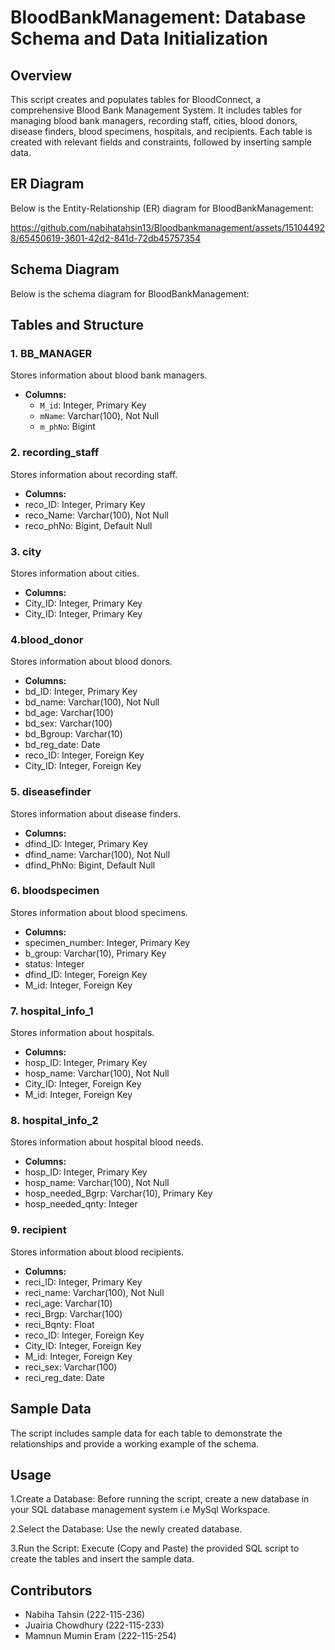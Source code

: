 # BloodBankManagement: Database Schema and Data Initialization
## Overview

This script creates and populates tables for BloodConnect, a comprehensive Blood Bank Management System. It includes tables for managing blood bank managers, recording staff, cities, blood donors, disease finders, blood specimens, hospitals, and recipients. Each table is created with relevant fields and constraints, followed by inserting sample data.

## ER Diagram

Below is the Entity-Relationship (ER) diagram for BloodBankManagement:

https://github.com/nabihatahsin13/Bloodbankmanagement/assets/151044928/65450619-3601-42d2-841d-72db45757354


## Schema Diagram

Below is the schema diagram for BloodBankManagement:


## Tables and Structure

### 1. BB_MANAGER

Stores information about blood bank managers.

- **Columns:**
  - `M_id`: Integer, Primary Key
  - `mName`: Varchar(100), Not Null
  - `m_phNo`: Bigint

### 2. recording_staff

Stores information about recording staff.

- **Columns:**
- reco_ID: Integer, Primary Key
- reco_Name: Varchar(100), Not Null
- reco_phNo: Bigint, Default Null

### 3. city

Stores information about cities.

- **Columns:**
- City_ID: Integer, Primary Key
- City_ID: Integer, Primary Key

### 4.blood_donor

Stores information about blood donors.

- **Columns:**
- bd_ID: Integer, Primary Key
- bd_name: Varchar(100), Not Null
- bd_age: Varchar(100)
- bd_sex: Varchar(100)
- bd_Bgroup: Varchar(10)
- bd_reg_date: Date
- reco_ID: Integer, Foreign Key
- City_ID: Integer, Foreign Key

### 5. diseasefinder

Stores information about disease finders.

- **Columns:**
- dfind_ID: Integer, Primary Key
- dfind_name: Varchar(100), Not Null
- dfind_PhNo: Bigint, Default Null

### 6. bloodspecimen

Stores information about blood specimens.

- **Columns:**
- specimen_number: Integer, Primary Key
- b_group: Varchar(10), Primary Key
- status: Integer
- dfind_ID: Integer, Foreign Key
- M_id: Integer, Foreign Key

### 7. hospital_info_1

Stores information about hospitals.

- **Columns:**
- hosp_ID: Integer, Primary Key
- hosp_name: Varchar(100), Not Null
- City_ID: Integer, Foreign Key
- M_id: Integer, Foreign Key

### 8. hospital_info_2

Stores information about hospital blood needs.
- **Columns:**
- hosp_ID: Integer, Primary Key
- hosp_name: Varchar(100), Not Null
- hosp_needed_Bgrp: Varchar(10), Primary Key
- hosp_needed_qnty: Integer

### 9. recipient

Stores information about blood recipients.

- **Columns:**
- reci_ID: Integer, Primary Key
- reci_name: Varchar(100), Not Null
- reci_age: Varchar(10)
- reci_Brgp: Varchar(100)
- reci_Bqnty: Float
- reco_ID: Integer, Foreign Key
- City_ID: Integer, Foreign Key
- M_id: Integer, Foreign Key
- reci_sex: Varchar(100)
- reci_reg_date: Date

## Sample Data
The script includes sample data for each table to demonstrate the relationships and provide a working example of the schema.

## Usage

1.Create a Database:
Before running the script, create a new database in your SQL database management system i.e MySql Workspace.

2.Select the Database:
Use the newly created database.

3.Run the Script:
Execute (Copy and Paste) the provided SQL script to create the tables and insert the sample data.

## Contributors

- Nabiha Tahsin (222-115-236)
- Juairia Chowdhury (222-115-233)
- Mamnun Mumin Eram (222-115-254)
